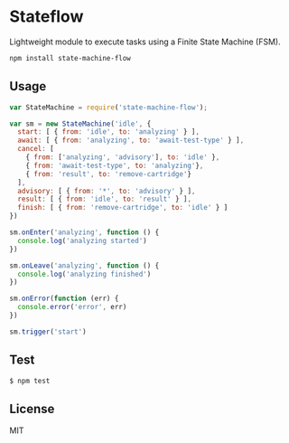 # Stateflow

Lightweight module to execute tasks using a Finite State Machine (FSM).

```bash
npm install state-machine-flow
```

## Usage

```js
var StateMachine = require('state-machine-flow');

var sm = new StateMachine('idle', {
  start: [ { from: 'idle', to: 'analyzing' } ],
  await: [ { from: 'analyzing', to: 'await-test-type' } ],
  cancel: [
    { from: ['analyzing', 'advisory'], to: 'idle' },
    { from: 'await-test-type', to: 'analyzing'},
    { from: 'result', to: 'remove-cartridge'}
  ],
  advisory: [ { from: '*', to: 'advisory' } ],
  result: [ { from: 'idle', to: 'result' } ],
  finish: [ { from: 'remove-cartridge', to: 'idle' } ]
})

sm.onEnter('analyzing', function () {
  console.log('analyzing started')
})

sm.onLeave('analyzing', function () {
  console.log('analyzing finished')
})

sm.onError(function (err) {
  console.error('error', err)
})

sm.trigger('start')
```

## Test

```bash
$ npm test
```

## License

MIT
